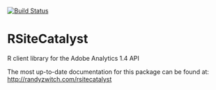 [![Build Status](https://travis-ci.org/randyzwitch/RSiteCatalyst.png?branch=master)](https://travis-ci.org/randyzwitch/RSiteCatalyst)

RSiteCatalyst
===============

R client library for the Adobe Analytics 1.4 API

The most up-to-date documentation for this package can be found at:
http://randyzwitch.com/rsitecatalyst
